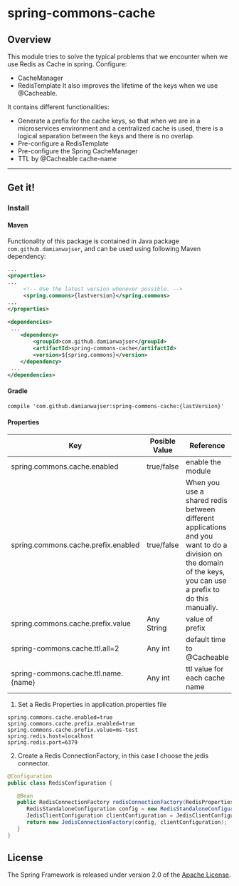 # spring-commons-cache
## Overview

This module tries to solve the typical problems that we encounter when we use Redis as Cache in spring.
Configure:
- CacheManager
- RedisTemplate
It also improves the lifetime of the keys when we use @Cacheable.

It contains different functionalities:
- Generate a prefix for the cache keys, so that when we are in a microservices environment and a centralized cache is used, there is a logical separation between the keys and there is no overlap.
- Pre-configure a RedisTemplate
- Pre-configure the Spring CacheManager
- TTL by @Cacheable cache-name

-----
## Get it!
### Install
#### Maven
Functionality of this package is contained in Java package `com.github.damianwajser`, and can be used using following Maven dependency:

```xml
...
<properties>
...
     <!-- Use the latest version whenever possible. -->
     <spring.commons>{lastversion}</spring.commons>
...
</properties>

<dependencies>
 ...
    <dependency>
        <groupId>com.github.damianwajser</groupId>
        <artifactId>spring-commons-cache</artifactId>
        <version>${spring.commons}</version>
    </dependency>
 ...
</dependencies>
 ```
 #### Gradle
 ```xml
 compile 'com.github.damianwajser:spring-commons-cache:{lastVersion}'
 ```
#### Properties
| Key | Posible Value | Reference | Default Value
|--|--|--|--
|spring.commons.cache.enabled | true/false| enable the module| false
|spring.commons.cache.prefix.enabled | true/false | When you use a shared redis between different applications and you want to do a division on the domain of the keys, you can use a prefix to do this manually. | true
|spring.commons.cache.prefix.value | Any String | value of prefix  | ${spring.commons.app.name}
|spring-commons.cache.ttl.all=2| Any int | default time to @Cacheable|86400 (one day)
| spring-commons.cache.ttl.name.{name}| Any int | ttl value for each cache name| ${spring-commons.cache.ttl.all}

1. Set a Redis Properties in application.properties file
```properties
spring.commons.cache.enabled=true
spring.commons.cache.prefix.enabled=true
spring.commons.cache.prefix.value=ms-test
spring.redis.host=localhost
spring.redis.port=6379
```
2. Create a Redis ConnectionFactory, in this case I choose the jedis connector.
```java
@Configuration
public class RedisConfiguration {

   @Bean
   public RedisConnectionFactory redisConnectionFactory(RedisProperties redisProperties) {
      RedisStandaloneConfiguration config = new RedisStandaloneConfiguration(redisProperties.getRedisHost(), redisProperties.getRedisPort());
      JedisClientConfiguration clientConfiguration = JedisClientConfiguration.builder().readTimeout(Duration.ofMillis(0)).connectTimeout(Duration.ofMillis(0)).build();
      return new JedisConnectionFactory(config, clientConfiguration);
   }
}
```

## License
The Spring Framework is released under version 2.0 of the [Apache License](http://www.apache.org/licenses/LICENSE-2.0).
